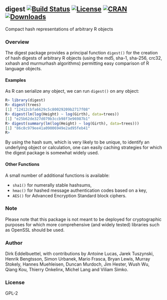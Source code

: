 ## digest [![Build Status](https://travis-ci.org/eddelbuettel/digest.svg)](https://travis-ci.org/eddelbuettel/digest) [![License](http://img.shields.io/badge/license-GPL--2-brightgreen.svg?style=flat)](http://www.gnu.org/licenses/gpl-2.0.html) [![CRAN](http://www.r-pkg.org/badges/version/digest)](http://cran.r-project.org/package=digest) [![Downloads](http://cranlogs.r-pkg.org/badges/digest?color=brightgreen)](http://www.r-pkg.org/pkg/digest)

Compact hash representations of arbitrary R objects

### Overview

The digest package provides a principal function `digest()` for the 
creation of hash digests of arbitrary R objects (using the md5, sha-1, 
sha-256, crc32, xxhash and murmurhash algorithms) permitting easy comparison
of R language objects.

#### Examples

As R can serialize any object, we can run `digest()` on any object:

```r
R> library(digest)
R> digest(trees)
[1] "12412cbfa6629c5c80029209b2717f08"
R> digest(lm(log(Height) ~ log(Girth), data=trees))
[1] "e25b62de327d079b3ccb98f3e96987b1"
R> digest(summary(lm(log(Height) ~ log(Girth), data=trees)))
[1] "86c8c979ee41a09006949e2ad95feb41"
R> 
```

By using the hash sum, which is very likely to be unique, to identify an
underlying object or calculation, one can easily caching strategies for which
the digest package is somewhat widely used.

#### Other Functions

A small number of additional functions is available:

- `sha1()` for numerally stable hashsums,
- `hmac()` for hashed message authentication codes based on a key,
- `AES()` for Advanced Encryption Standard block ciphers.

### Note

Please note that this package is not meant to be deployed for 
cryptographic purposes for which more comprehensive (and widely 
tested) libraries such as OpenSSL should be used.

### Author

Dirk Eddelbuettel, with contributions by Antoine Lucas, Jarek Tuszynski,
Henrik Bengtsson, Simon Urbanek, Mario Frasca, Bryan Lewis, Murray Stokely,
Hannes Muehleisen, Duncan Murdoch, Jim Hester, Wush Wu, Qiang Kou, Thierry
Onkelinx, Michel Lang and Viliam Simko.

### License

GPL-2

